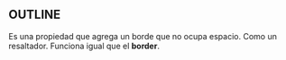 ## OUTLINE  

Es una propiedad que agrega un borde que no ocupa espacio. Como un resaltador. Funciona igual que el **border**.